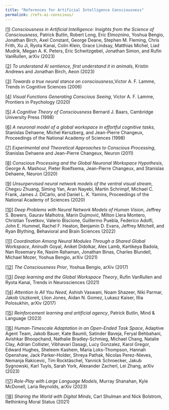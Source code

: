 ```yaml
---
title: "References for Artificial Intelligence Consciousness"
permalink: /refs-ai-conscious/
---
```


[[1]](https://arxiv.org/abs/2308.08708) *Consciousness in Artificial Intelligence:  Insights from the Science of Consciousness*, Patrick Butlin, Robert Long, Eric Elmoznino, Yoshua Bengio, Jonathan Birch, Axel Constant, George Deane, Stephen M. Fleming, Chris Frith, Xu Ji, Ryota Kanai, Colin Klein, Grace Lindsay, Matthias Michel, Liad Mudrik, Megan A. K. Peters, Eric Schwitzgebel, Jonathan Simon, and Rufin VanRullen, arXiv (2023)

[[2]](https://aeon.co/essays/to-understand-ai-sentience-first-understand-it-in-animals) *To understand AI sentience, first understand it in animals*, Kristin Andrews and Jonathan Birch, Aeon (2023)

[[3]](https://www.cell.com/trends/cognitive-sciences/fulltext/S1364-6613(06)00237-3?_returnURL=https%3A%2F%2Flinkinghub.elsevier.com%2Fretrieve%2Fpii%2FS1364661306002373%3Fshowall%3Dtrue) *Towards a true neural stance on consciousness*,Victor A. F. Lamme, Trends in Cognitive Sciences (2006)

[[4]](https://www.frontiersin.org/articles/10.3389/fpsyg.2020.00083/full) *Visual Functions Generating Conscious Seeing*, Victor A. F. Lamme, Prontiers in Psychology (2020)

[[5]](https://www.sscnet.ucla.edu/comm/steen/cogweb/Abstracts/Baars_88.html) *A Cognitive Theory of Consciousness* Bernard J. Baars, Cambridge University Press (1998)

[[6]](https://www.pnas.org/doi/full/10.1073/pnas.95.24.14529) *A neuronal model of a global workspace in effortful cognitive tasks*, Stanislas Dehaene, Michel Kerszberg, and Jean-Pierre Changeux, Proceedings of the National Academy of Sciences (1998)

[[7]](https://www.cell.com/neuron/fulltext/S0896-6273(11)00258-3?_returnURL=https%3A%2F%2Flinkinghub.elsevier.com%2Fretrieve%2Fpii%2FS0896627311002583%3Fshowall%3Dtrue) *Experimental and Theoretical Approaches to Conscious Processing*, Stanislas Dehaene and Jean-Pierre Changeux, Neuron (2011)

[[8]](https://www.cell.com/neuron/fulltext/S0896-6273(20)30052-0?_returnURL=https%3A%2F%2Flinkinghub.elsevier.com%2Fretrieve%2Fpii%2FS0896627320300520%3Fshowall%3Dtrue) *Conscious Processing and the Global Neuronal Workspace Hypothesis*, George A. Mashour, Pieter Roelfsema, Jean-Pierre Changeux, and Stanislas Dehaene, Neuron (2020)

[[9]](https://www.pnas.org/doi/full/10.1073/pnas.2014196118) *Unsurpervised neural network models of the ventral visual stream*, Chegxu Zhuang, Siming Yan, Aran Nayebi, Martin Schrimpf, Michael C. Frank, James J. DiCarlo, and Daniel L. K. Yamins, Proceedings of the National Academy of Sciences (2020)

[[10]](https://www.cambridge.org/core/journals/behavioral-and-brain-sciences/article/abs/deep-problems-with-neural-network-models-of-human-vision/ABCE483EE95E80315058BB262DCA26A9) *Deep Problems with Neural Network Models of Human Vision*, Jeffrey S. Bowers, Gaurav Malhotra, Marin Dujmović, Milton Llera Montero, Christian Tsvetkov, Valerio Biscione, Guillermo Puebla, Federico Adolfi, John E. Hummel, Rachel F. Heaton, Benjamin D. Evans, Jeffrey Mitchell, and Ryan Blything, Behavioral and Brain Sciences (2022)

[[11]](https://arxiv.org/abs/2103.01197) *Coordination Among Neural Modules Through a Shared Global Workspace*, Anirudh Goyal, Aniket Didolkar, Alex Lamb, Kartikeya Badola, Nan Rosemary Ke, Nasim Rahaman, Jonathan Binas, Charles Blundell, Michael Mozer, Yoshua Bengio, arXiv (2021)

[[12]](https://arxiv.org/abs/1709.08568) *The Consciousness Prior*, Yoshua Bengio, arXiv (2017)

[[13]](https://www.cell.com/trends/neurosciences/fulltext/S0166-2236(21)00077-1?_returnURL=https%3A%2F%2Flinkinghub.elsevier.com%2Fretrieve%2Fpii%2FS0166223621000771%3Fshowall%3Dtrue) *Deep learning and the Global Workspace Theory*, Rufin VanRullen and Ryota Kanai, Trends in Neurosciences (2021)

[[14]](https://arxiv.org/abs/1706.03762) *Attention Is All You Need*, Ashish Vaswani, Noam Shazeer, Niki Parmar, Jakob Uszkoreit, Llion Jones, Aidan N. Gomez, Lukasz Kaiser, Illia Polosukhin, arXiv (2017)

[[15]](https://onlinelibrary.wiley.com/doi/10.1111/mila.12458) *Reinforcement learning and artificial agency*, Patrick Butlin, Mind & Language (2023)

[[16]](https://arxiv.org/abs/2301.07608) *Human-Timescale Adaptation in an Open-Ended Task Space*, Adaptive Agent Team, Jakob Bauer, Kate Baumli, Satinder Baveja, Feryal Behbahani, Avishkar Bhoopchand, Nathalie Bradley-Schmieg, Michael Chang, Natalie Clay, Adrian Collister, Vibhavari Dasagi, Lucy Gonzalez, Karol Gregor, Edward Hughes, Sheleem Kashem, Maria Loks-Thompson, Hannah Openshaw, Jack Parker-Holder, Shreya Pathak, Nicolas Perez-Nieves, Nemanja Rakicevic, Tim Rocktäschel, Yannick Schroecker, Jakub Sygnowski, Karl Tuyls, Sarah York, Alexander Zacherl, Lei Zhang, arXiv (2023)

[[17]](https://arxiv.org/abs/2305.16367) *Role-Play with Large Language Models*, Murray Shanahan, Kyle McDonell, Laria Reynolds, arXiv (2023)

[[18]](https://nickbostrom.com/papers/digital-minds.pdf) *Sharing the World with Digital Minds*, Carl Shulman and Nick Bolstrom, Rethinking Moral Status (2021)